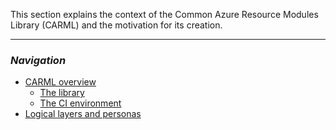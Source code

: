 This section explains the context of the Common Azure Resource Modules Library (CARML) and the motivation for its creation.

---

### _Navigation_
- [CARML overview](./The%20context%20-%20CARML%20overview)
  - [The library](./The%20context%20-%20CARML%20library)
  - [The CI environment](./The%20context%20-%20CARML%20CI%20environment)
- [Logical layers and personas](./The%20context%20-%20Logical%20layers%20and%20personas)
